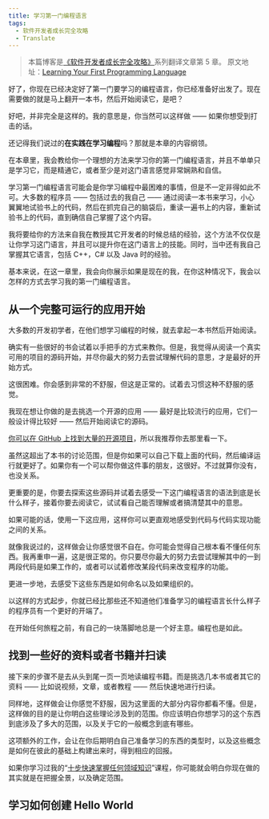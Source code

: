 ```yaml
---
title: 学习第一门编程语言
tags:  
  - 软件开发者成长完全攻略
  - Translate
---
```


> 本篇博客是[《软件开发者成长完全攻略》](http://www.swiftyper.com/2017/01/21/complete-software-developers-career-guide-index/)系列翻译文章第 5 章。
原文地址：[Learning Your First Programming Language](https://simpleprogrammer.com/2016/08/08/learning-your-first-programming-language/)

好了，你现在已经决定好了第一门要学习的编程语言，你已经准备好出发了。现在需要做的就是马上翻开一本书，然后开始阅读它，是吧？

好吧，并非完全是这样的。我的意思是，你当然可以这样做 —— 如果你想受到打击的话。

还记得我们说过的**在实践在学习编程**吗？那就是本章的内容纲领。

在本章里，我会教给你一个理想的方法来学习你的第一门编程语言，并且不单单只是学习它，而是精通它，或者至少是对这门语言感觉非常娴熟和自信。

学习第一门编程语言可能会是你学习编程中最困难的事情，但是不一定非得如此不可。大多数的程序员 —— 包括过去的我自己 —— 通过阅读一本书来学习，小心翼翼地试验书上的代码，然后在抓完自己的脑袋后，重读一遍书上的内容，重新试验书上的代码，直到确信自己掌握了这个内容。

我将要给你的方法来自我在教授其它开发者的时候总结的经验，这个方法不仅仅是让你学习这门语言，并且可以提升你在这门语言上的技能。同时，当中还有我自己掌握其它语言，包括 C++，C# 以及 Java 时的经验。

基本来说，在这一章里，我会向你展示如果是现在的我，在你这种情况下，我会以怎样的方式去学习我的第一门编程语言。

## 从一个完整可运行的应用开始

大多数的开发初学者，在他们想学习编程的时候，就去拿起一本书然后开始阅读。

确实有一些很好的书会试着以手把手的方式来教你。但是，我觉得从阅读一个真实可用的项目的源码开始，并尽你最大的努力去尝试理解代码的意思，才是最好的开始方式。

这很困难。你会感到非常的不舒服，但这是正常的。试着去习惯这种不舒服的感觉。

我现在想让你做的是去挑选一个开源的应用 —— 最好是比较流行的应用，它们一般设计得比较好 —— 然后开始阅读它的源码。

[你可以在 GitHub 上找到大量的开源项目](http://github.com/)，所以我推荐你去那里看一下。

虽然这超出了本书的讨论范围，但是你如果可以自己下载上面的代码，然后编译运行就更好了。如果你有一个可以帮你做这件事的朋友，这很好。不过就算你没有，也没关系。

更重要的是，你要去探索这些源码并试着去感受一下这门编程语言的语法到底是长什么样子，接着你要去阅读它，试试看自己能否理解或者搞清楚其中的意思。

如果可能的话，使用一下这应用，这样你可以更直观地感受到代码与代码实现功能之间的关系。

就像我说过的，这样做会让你感觉很不自在。你可能会觉得自己根本看不懂任何东西。我再重申一遍，这是很正常的。你只要尽你最大的努力去尝试理解其中的一到两段代码是如果工作的，或者可以试着修改某段代码来改变程序的功能。

更进一步地，去感受下这些东西是如何命名以及如果组织的。

以这样的方式起步，你就已经比那些还不知道他们准备学习的编程语言长什么样子的程序员有一个更好的开端了。

在开始任何旅程之前，有自己的一块落脚地总是一个好主意。编程也是如此。

## 找到一些好的资料或者书籍并扫读

接下来的步骤不是去从头到尾一页一页地读编程书籍。而是挑选几本书或者其它的资料 —— 比如说视频，文章，或者教程 —— 然后快速地进行扫读。

同样地，这样做会让你感觉不舒服，因为这里面的大部分内容你都看不懂。但是，这样做的目的是让你明白这些理论涉及到的范围。你应该明白你想学习的这个东西到底涉及了多大的范围，以及关于它的一般概念到底有哪些。

这项额外的工作，会让在你后期明白自己准备学习的东西的类型时，以及这些概念是如何在彼此的基础上构建出来时，得到相应的回报。

如果你学习过我的“[十步快速掌握任何领域知识](https://simpleprogrammer.com/products/learn-anything/)”课程，你可能就会明白你现在做的其实就是在把握全景，以及确定范围。

## 学习如何创建 Hello World














